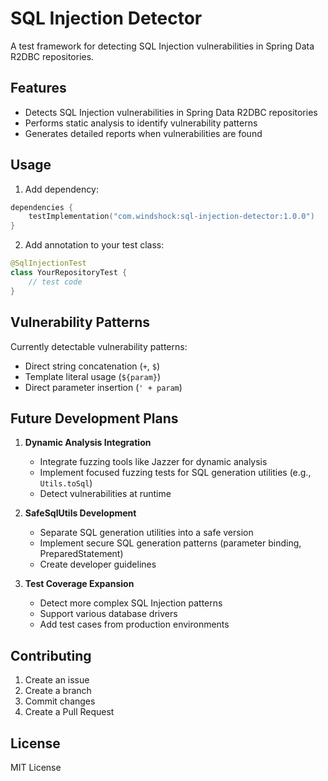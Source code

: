 # SQL Injection Detector

A test framework for detecting SQL Injection vulnerabilities in Spring Data R2DBC repositories.

## Features

- Detects SQL Injection vulnerabilities in Spring Data R2DBC repositories
- Performs static analysis to identify vulnerability patterns
- Generates detailed reports when vulnerabilities are found

## Usage

1. Add dependency:
```kotlin
dependencies {
    testImplementation("com.windshock:sql-injection-detector:1.0.0")
}
```

2. Add annotation to your test class:
```kotlin
@SqlInjectionTest
class YourRepositoryTest {
    // test code
}
```

## Vulnerability Patterns

Currently detectable vulnerability patterns:
- Direct string concatenation (`+`, `$`)
- Template literal usage (`${param}`)
- Direct parameter insertion (`' + param`)

## Future Development Plans

1. **Dynamic Analysis Integration**
   - Integrate fuzzing tools like Jazzer for dynamic analysis
   - Implement focused fuzzing tests for SQL generation utilities (e.g., `Utils.toSql`)
   - Detect vulnerabilities at runtime

2. **SafeSqlUtils Development**
   - Separate SQL generation utilities into a safe version
   - Implement secure SQL generation patterns (parameter binding, PreparedStatement)
   - Create developer guidelines

3. **Test Coverage Expansion**
   - Detect more complex SQL Injection patterns
   - Support various database drivers
   - Add test cases from production environments

## Contributing

1. Create an issue
2. Create a branch
3. Commit changes
4. Create a Pull Request

## License

MIT License
